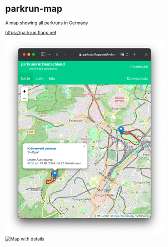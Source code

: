 # parkrun-map
A map showing all parkruns in Germany

https://parkrun.flopp.net

![Map with details](https://raw.githubusercontent.com/flopp/parkrun-map/main/data/screenshots/map-details.png)
![Map with details](blob/main/data/screenshots/map-details.png?raw=true)
